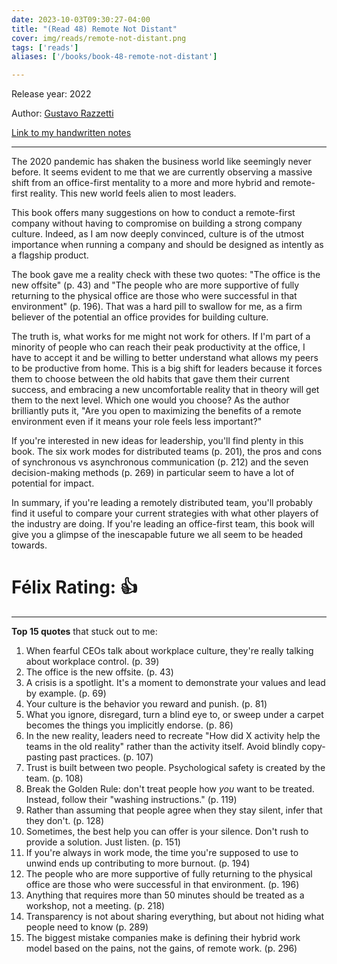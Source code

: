 ```yaml
---
date: 2023-10-03T09:30:27-04:00
title: "(Read 48) Remote Not Distant"
cover: img/reads/remote-not-distant.png
tags: ['reads']
aliases: ['/books/book-48-remote-not-distant']

---
```


Release year: 2022

Author: [Gustavo Razzetti](https://www.linkedin.com/in/gustavorazzetti/)

[Link to my handwritten notes](https://drive.google.com/file/d/1_35yZvC7uOMaIEyWfwWjmiq2G6emqop5/view?usp=drive_link)

---

The 2020 pandemic has shaken the business world like seemingly never before. It seems evident to me that we are currently observing a massive shift from an office-first mentality to a more and more hybrid and remote-first reality. This new world feels alien to most leaders.

This book offers many suggestions on how to conduct a remote-first company without having to compromise on building a strong company culture. Indeed, as I am now deeply convinced, culture is of the utmost importance when running a company and should be designed as intently as a flagship product.

The book gave me a reality check with these two quotes: "The office is the new offsite" (p. 43) and "The people who are more supportive of fully returning to the physical office are those who were successful in that environment" (p. 196). That was a hard pill to swallow for me, as a firm believer of the potential an office provides for building culture.

The truth is, what works for me might not work for others. If I'm part of a minority of people who can reach their peak productivity at the office, I have to accept it and be willing to better understand what allows my peers to be productive from home. This is a big shift for leaders because it forces them to choose between the old habits that gave them their current success, and embracing a new uncomfortable reality that in theory will get them to the next level. Which one would you choose? As the author brilliantly puts it, "Are you open to maximizing the benefits of a remote environment even if it means your role feels less important?"

If you're interested in new ideas for leadership, you'll find plenty in this book. The six work modes for distributed teams (p. 201), the pros and cons of synchronous vs asynchronous communication (p. 212) and the seven decision-making methods (p. 269) in particular seem to have a lot of potential for impact.

In summary, if you're leading a remotely distributed team, you'll probably find it useful to compare your current strategies with what other players of the industry are doing. If you're leading an office-first team, this book will give you a glimpse of the inescapable future we all seem to be headed towards.

# Félix Rating: 👍

---

**Top 15 quotes** that stuck out to me:

1. When fearful CEOs talk about workplace culture, they're really
   talking about workplace control. (p. 39)
2. The office is the new offsite. (p. 43)
3. A crisis is a spotlight. It's a moment to demonstrate your values and
   lead by example. (p. 69)
4. Your culture is the behavior you reward and punish. (p. 81)
5. What you ignore, disregard, turn a blind eye to, or sweep under a
   carpet becomes the things you implicitly endorse. (p. 86)
6. In the new reality, leaders need to recreate "How did X activity help the teams in the
   old reality" rather than the activity itself. Avoid blindly
   copy-pasting past practices. (p. 107)
7. Trust is built between two people. Psychological safety is created by
   the team. (p. 108)
8. Break the Golden Rule: don't treat people how *you* want to be
   treated. Instead, follow their "washing instructions." (p. 119)
9. Rather than assuming that people agree when they stay silent, infer
    that they don't. (p. 128)
10. Sometimes, the best help you can offer is your silence. Don't rush
    to provide a solution. Just listen. (p. 151)
11. If you're always in work mode, the time you're supposed to use to unwind ends up contributing to more burnout. (p. 194)
12. The people who are more supportive of fully returning to the
    physical office are those who were successful in that environment.
    (p. 196)
13. Anything that requires more than 50 minutes should be treated as a
workshop, not a meeting. (p. 218)
14. Transparency is not about sharing everything, but about not hiding
what people need to know (p. 289)
15. The biggest mistake companies make is defining their hybrid work
model based on the pains, not the gains, of remote work. (p. 296)
